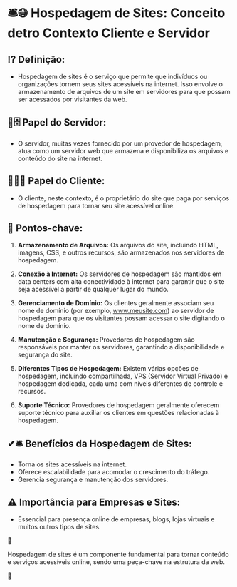 # 🛎🌐 Hospedagem de Sites: Conceito detro Contexto Cliente e Servidor

## ⁉ **Definição:**

- Hospedagem de sites é o serviço que permite que indivíduos ou organizações tornem seus sites acessíveis na internet. Isso envolve o armazenamento de arquivos de um site em servidores para que possam ser acessados por visitantes da web.

## 🧩🗄 **Papel do Servidor:**

- O servidor, muitas vezes fornecido por um provedor de hospedagem, atua como um servidor web que armazena e disponibiliza os arquivos e conteúdo do site na internet.

## 🧩👩‍💻 **Papel do Cliente:**

- O cliente, neste contexto, é o proprietário do site que paga por serviços de hospedagem para tornar seu site acessível online.

## 🔑 **Pontos-chave:**

1. **Armazenamento de Arquivos:** Os arquivos do site, incluindo HTML, imagens, CSS, e outros recursos, são armazenados nos servidores de hospedagem.

2. **Conexão à Internet:** Os servidores de hospedagem são mantidos em data centers com alta conectividade à internet para garantir que o site seja acessível a partir de qualquer lugar do mundo.

3. **Gerenciamento de Domínio:** Os clientes geralmente associam seu nome de domínio (por exemplo, www.meusite.com) ao servidor de hospedagem para que os visitantes possam acessar o site digitando o nome de domínio.

4. **Manutenção e Segurança:** Provedores de hospedagem são responsáveis por manter os servidores, garantindo a disponibilidade e segurança do site.

5. **Diferentes Tipos de Hospedagem:** Existem várias opções de hospedagem, incluindo compartilhada, VPS (Servidor Virtual Privado) e hospedagem dedicada, cada uma com níveis diferentes de controle e recursos.

6. **Suporte Técnico:** Provedores de hospedagem geralmente oferecem suporte técnico para auxiliar os clientes em questões relacionadas à hospedagem.

## ✔🛎 **Benefícios da Hospedagem de Sites:**

- Torna os sites acessíveis na internet.
- Oferece escalabilidade para acomodar o crescimento do tráfego.
- Gerencia segurança e manutenção dos servidores.

## ⚠ **Importância para Empresas e Sites:**

- Essencial para presença online de empresas, blogs, lojas virtuais e muitos outros tipos de sites.

📌

Hospedagem de sites é um componente fundamental para tornar conteúdo e serviços acessíveis online, sendo uma peça-chave na estrutura da web.

📌
